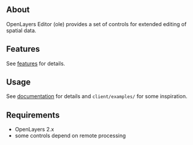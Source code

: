 About
-----

OpenLayers Editor (ole) provides a set of controls for extended editing of spatial data.


Features
-----

See [features](blob/master/features.md) for details.


Usage
-----

See [documentation](blob/master/documentation.md) for details and `client/examples/` for some inspiration.


Requirements
------------

* OpenLayers 2.x
* some controls depend on remote processing
